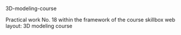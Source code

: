 3D-modeling-course

Practical work No. 18 within the framework of the course skillbox web layout: 3D modeling course

